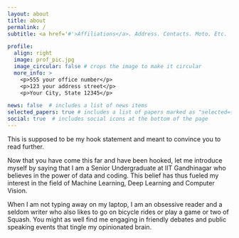 ```yaml
---
layout: about
title: about
permalink: /
subtitle: <a href='#'>Affiliations</a>. Address. Contacts. Moto. Etc.

profile:
  align: right
  image: prof_pic.jpg
  image_circular: false # crops the image to make it circular
  more_info: >
    <p>555 your office number</p>
    <p>123 your address street</p>
    <p>Your City, State 12345</p>

news: false  # includes a list of news items
selected_papers: true # includes a list of papers marked as "selected={true}"
social: true  # includes social icons at the bottom of the page
---
```


This is supposed to be my hook statement and meant to convince you to read further.

Now that you have come this far and have been hooked, let me introduce myself by saying that I am a Senior Undergraduate at IIT Gandhinagar who believes in the power of data and coding. This belief has thus fueled my interest in the field of Machine Learning, Deep Learning and Computer Vision.

When I am not typing away on my laptop, I am an obsessive reader and a seldom writer who also likes to go on bicycle rides or play a game or two of Squash. You might as well find me engaging in friendly debates and public speaking events that tingle my opinionated brain.
